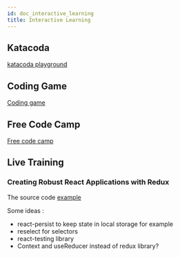 ```yaml
---
id: doc_interactive_learning
title: Interactive Learning
---
```


## Katacoda
[katacoda playground](https://www.katacoda.com/)

## Coding Game
[Coding game](https://www.codingame.com/) 

## Free Code Camp
[Free code camp](https://www.freecodecamp.org/) 

## Live Training
### Creating Robust React Applications with Redux
The source code [example](https://github.com/shaunwa/redux-todos-example)

Some ideas :
 - react-persist to keep state in local storage for example
 - reselect for selectors
 - react-testing library
 - Context and useReducer instead of redux library?
